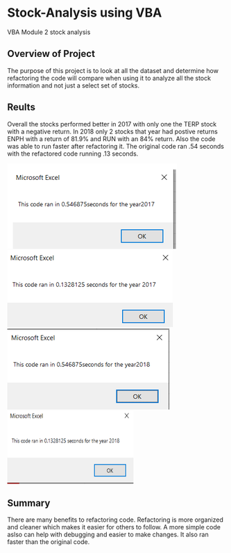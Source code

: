 # Stock-Analysis using VBA
 VBA Module 2 stock analysis
## Overview of Project
The  purpose of this project is to look at all the dataset and determine how refactoring the code will compare when using it to analyze all the stock information and not just a select set of stocks.  
## Reults
Overall the stocks performed better in 2017 with  only one the TERP stock with a negative return.  In 2018 only 2 stocks that year had postive returns ENPH with a return of 81.9% and RUN with an 84% return. Also the code was able to run faster after refactoring it.  The original code ran .54 seconds with the refactored code running .13 seconds.


![VBA-Challenge_2017)](https://github.com/KyHicks/stock-analysis/blob/main/Resources/VBA-Challenge_2017.PNG)
![VBA_Challenge_2017_refactored](https://github.com/KyHicks/stock-analysis/blob/main/Resources/VBA_Challenge_2017_refactored.PNG)
![VBA_Challenge_2018](https://github.com/KyHicks/stock-analysis/blob/main/Resources/VBA_Challenge_2018.PNG)
![VBA_Challenge_2018-refactored](https://github.com/KyHicks/stock-analysis/blob/main/Resources/VBA_Challenge_2018-refactored.PNG)
## Summary
There are many benefits to refactoring code.  Refactoring is more organized and cleaner which makes it easier for others to follow.  A more simple code aslso can help with debugging and easier to make changes. It also ran faster than the original code.  

